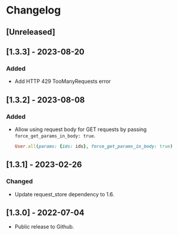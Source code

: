 # Changelog

## [Unreleased]

## [1.3.3] - 2023-08-20

### Added

- Add HTTP 429 TooManyRequests error

## [1.3.2] - 2023-08-08

### Added

- Allow using request body for GET requests by passing `force_get_params_in_body: true`.

  ```ruby
  User.all(params: {ids: ids}, force_get_params_in_body: true)
  ```

## [1.3.1] - 2023-02-26

### Changed

- Update request_store dependency to 1.6.

## [1.3.0] - 2022-07-04

- Public release to Github.

